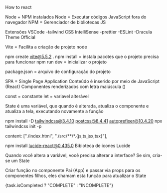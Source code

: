 How to react

Node + NPM instalados
Node = Executar códigos JavaScript fora do navegador
NPM = Gerenciador de bibliotecas JS

Extensões VSCode
-tailwind CSS IntelliSense
-prettier
-ESLint
-Dracula Theme Official

Vite = Facilita a criação de projeto node

npm create vite@5.5.2 .
npm install = instala pacotes que o projeto precisa para funcionar
npm run dev = inicializar o projeto

package.json = arquivo de configuração do projeto

SPA = Single Page Application
Conteúdo é inserido por meio de JavaScript (React)
Componentes renderizados com letra maiúscula (<App />)

const = constante
let = variavel alterável

State é uma variável, que quando é alterada, atualiza o componente e atualiza a tela, executando novamente a função

npm install -D tailwindcss@3.4.10 postcss@8.4.41 autoprefixer@10.4.20
npx tailwindcss init -p

content: ["./index.html", "./src/**/*.{js,ts,jsx,tsx}"],

npm install lucide-react@0.435.0
Bibioteca de icones Lucide

Quando você altera a variável, você precisa alterar a interface?
Se sim, cria-se um State

Criar função no componente Pai (App) e passar via props para os componentes filhos,
eles chamam esta função para atualizar o State

{task.isCompleted ? "COMPLETE" : "INCOMPLETE"}

